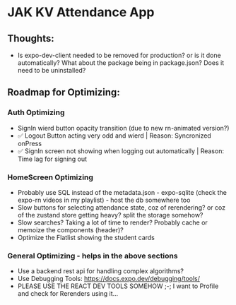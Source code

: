 # JAK KV Attendance App

## Thoughts:

- Is expo-dev-client needed to be removed for production? or is it done automatically? What about the package being in package.json? Does it need to be uninstalled?

## Roadmap for Optimizing:

### Auth Optimizing

- SignIn wierd button opacity transition (due to new rn-animated version?)
- ✅ Logout Button acting very odd and wierd | Reason: Syncronized onPress
- ✅ SignIn screen not showing when logging out automatically | Reason: Time lag for signing out

### HomeScreen Optimizing

- Probably use SQL instead of the metadata.json - expo-sqlite (check the expo-rn videos in my playlist) - host the db somewhere too
- Slow buttons for selecting attendance state, coz of rerendering? or coz of the zustand store getting heavy? split the storage somehow?
- Slow searches? Taking a lot of time to render? Probably cache or memoize the components (header)?
- Optimize the Flatlist showing the student cards

### General Optimizing - helps in the above sections

- Use a backend rest api for handling complex algorithms?
- Use Debugging Tools: https://docs.expo.dev/debugging/tools/
- PLEASE USE THE REACT DEV TOOLS SOMEHOW ;-; I want to Profile and check for Rerenders using it...
